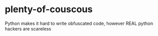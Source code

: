 # plenty-of-couscous
Python makes it hard to write obfuscated code, however REAL python hackers are scareless

